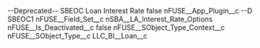 <?xml version="1.0" encoding="UTF-8"?>
<CustomMetadata xmlns="http://soap.sforce.com/2006/04/metadata" xmlns:xsi="http://www.w3.org/2001/XMLSchema-instance" xmlns:xsd="http://www.w3.org/2001/XMLSchema">
    <label>--Deprecated-- SBEOC Loan Interest Rate</label>
    <protected>false</protected>
    <values>
        <field>nFUSE__App_Plugin__c</field>
        <value xsi:type="xsd:string">--D SBEOC1</value>
    </values>
    <values>
        <field>nFUSE__Field_Set__c</field>
        <value xsi:type="xsd:string">nSBA__LA_Interest_Rate_Options</value>
    </values>
    <values>
        <field>nFUSE__Is_Deactivated__c</field>
        <value xsi:type="xsd:boolean">false</value>
    </values>
    <values>
        <field>nFUSE__SObject_Type_Context__c</field>
        <value xsi:nil="true"/>
    </values>
    <values>
        <field>nFUSE__SObject_Type__c</field>
        <value xsi:type="xsd:string">LLC_BI__Loan__c</value>
    </values>
</CustomMetadata>
